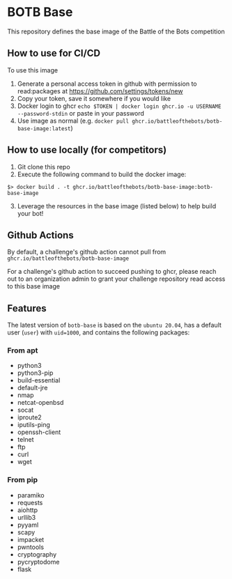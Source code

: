 # BOTB Base
This repository defines the base image of the Battle of the Bots competition

## How to use for CI/CD
To use this image
1. Generate a personal access token in github with permission to read:packages at https://github.com/settings/tokens/new
1. Copy your token, save it somewhere if you would like
1. Docker login to ghcr `echo $TOKEN | docker login ghcr.io -u USERNAME --password-stdin` or paste in your password
1. Use image as normal (e.g. `docker pull ghcr.io/battleofthebots/botb-base-image:latest`)

## How to use locally (for competitors)

1. Git clone this repo
2. Execute the following command to build the docker image:
```
$> docker build . -t ghcr.io/battleofthebots/botb-base-image:botb-base-image
```
3. Leverage the resources in the base image (listed below) to help build your bot!


## Github Actions
By default, a challenge's github action cannot pull from `ghcr.io/battleofthebots/botb-base-image`

For a challenge's github action to succeed pushing to ghcr, please reach out to an organization admin to grant your challenge repository read access to this base image

## Features
The latest version of `botb-base` is based on the `ubuntu 20.04`, has a default user (`user`) with `uid=1000`, and contains the following packages:

### From apt
- python3
- python3-pip
- build-essential
- default-jre
- nmap
- netcat-openbsd
- socat
- iproute2
- iputils-ping
- openssh-client
- telnet
- ftp
- curl
- wget

### From pip
- paramiko
- requests
- aiohttp
- urllib3
- pyyaml
- scapy
- impacket
- pwntools
- cryptography
- pycryptodome
- flask
